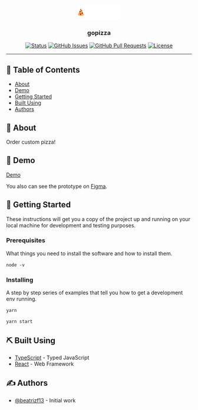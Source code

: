 <p align="center">
  <a href="" rel="noopener">
 <img height=40px src="./.github/logo.png" alt="Project logo"></a>
</p>

<h3 align="center">gopizza</h3>

<div align="center">

[![Status](https://img.shields.io/badge/status-active-success.svg)]()
[![GitHub Issues](https://img.shields.io/github/issues/beatrizf13/gopizza.svg)](https://github.com/beatrizf13/gopizza/issues)
[![GitHub Pull Requests](https://img.shields.io/github/issues-pr/beatrizf13/gopizza.svg)](https://github.com/beatrizf13/gopizza/pulls)
[![License](https://img.shields.io/badge/license-MIT-blue.svg)](/LICENSE)

</div>

---

## 📝 Table of Contents

- [About](#about)
- [Demo](#demo)
- [Getting Started](#getting_started)
- [Built Using](#built_using)
- [Authors](#authors)

## 🧐 About <a name = "about"></a>

Order custom pizza!

## 🎥 Demo <a name = "demo"></a>

<a rel="noopener" target="_blank" href="https://gopizza.netlify.app">Demo</a>

You also can see the prototype on <a  rel="noopener" target="_blank" href="https://www.figma.com/file/s0LiH4sN7tYPzgLjvZbvPT/gopizza">Figma</a>.

## 🏁 Getting Started <a name = "getting_started"></a>

These instructions will get you a copy of the project up and running on your local machine for development and testing purposes.

### Prerequisites

What things you need to install the software and how to install them.

```
node -v
```

### Installing

A step by step series of examples that tell you how to get a development env running.


```
yarn
```

```
yarn start
```

## ⛏️ Built Using <a name = "built_using"></a>

- [TypeScript](https://www.typescriptlang.org/) - Typed JavaScript
- [React](https://reactjs.org/) - Web Framework

## ✍️ Authors <a name = "authors"></a>

- [@beatrizf13](https://github.com/beatrizf13) -  Initial work
